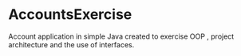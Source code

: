 # AccountsExercise

Account application in simple Java created to exercise OOP , project architecture and the use of interfaces.
